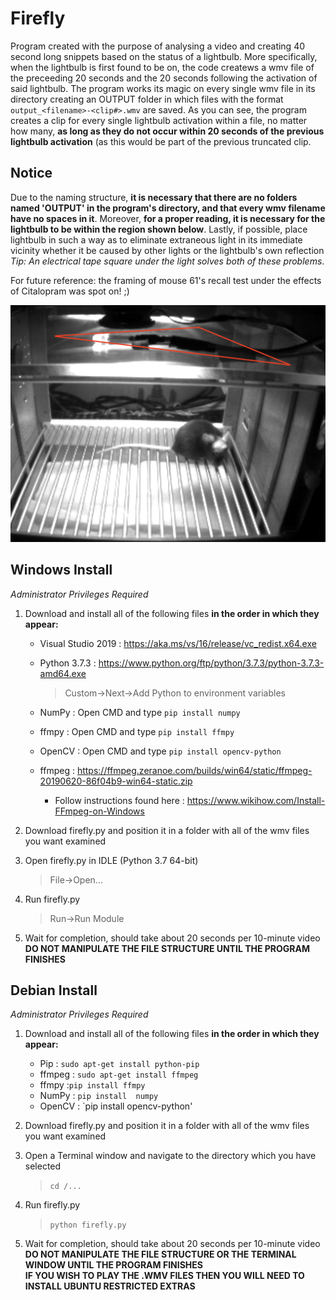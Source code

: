 # Firefly
Program created with the purpose of analysing a video and creating 40 second long snippets based on the status of a lightbulb.  More specifically, when the lightbulb is first found to be on, the code createws a wmv file of the preceeding 20 seconds and the 20 seconds following the activation of said lightbulb.  The program works its magic on every single wmv file in its directory creating an OUTPUT folder in which files with the format  `output_<filename>-<clip#>.wmv` are saved. As you can see, the program creates a clip for every single lightbulb activation within a file, no matter how many, **as long as they do not occur within 20 seconds of the previous lightbulb activation** (as this would be part of the previous truncated clip.
  
## Notice
Due to the naming structure, __it is necessary that there are no folders named 'OUTPUT' in the program's directory, and that every wmv filename have no spaces in it__. Moreover, __for a proper reading, it is necessary for the lightbulb to be within the region shown below__. Lastly, if possible, place lightbulb in such a way as to eliminate extraneous light in its immediate vicinity whether it be caused by other lights or the lightbulb's own reflection <br>
*Tip: An electrical tape square under the light solves both of these problems*.

For future reference: the framing of mouse 61's recall test under the effects of Citalopram was spot on! ;)

![alt text](https://raw.githubusercontent.com/ftondolo/Firefly/master/image.png)

## Windows Install
_Administrator Privileges Required_
1) Download and install all of the following files **in the order in which they appear:**<br>
    - Visual Studio 2019 : https://aka.ms/vs/16/release/vc_redist.x64.exe<br>
    - Python 3.7.3 : https://www.python.org/ftp/python/3.7.3/python-3.7.3-amd64.exe<br> 
      > Custom->Next->Add Python to environment variables
   
    - NumPy : Open CMD and type `pip install numpy`<br>
    - ffmpy : Open CMD and type `pip install ffmpy`<br>
    - OpenCV : Open CMD and type `pip install opencv-python`<br>
    - ffmpeg : https://ffmpeg.zeranoe.com/builds/win64/static/ffmpeg-20190620-86f04b9-win64-static.zip<br>
      - Follow instructions found here : https://www.wikihow.com/Install-FFmpeg-on-Windows
2) Download firefly.py and position it in a folder with all of the wmv files you want examined<br>
3) Open firefly.py in IDLE (Python 3.7 64-bit)
   > File->Open...
  
4) Run firefly.py
    > Run->Run Module
  
5) Wait for completion, should take about 20 seconds per 10-minute video <br>
**DO NOT MANIPULATE THE FILE STRUCTURE UNTIL THE PROGRAM FINISHES**


## Debian Install
_Administrator Privileges Required_
1) Download and install all of the following files **in the order in which they appear:**<br>
    - Pip : `sudo apt-get install python-pip`<br> 
    - ffmpeg : `sudo apt-get install ffmpeg`<br>
    - ffmpy :`pip install ffmpy`<br>
    - NumPy : `pip install  numpy`<br>
    - OpenCV : `pip install opencv-python'<br>
2) Download firefly.py and position it in a folder with all of the wmv files you want examined<br>
3) Open a Terminal window and navigate to the directory which you have selected
   > `cd /...`
  
4) Run firefly.py
    > `python firefly.py`
  
5) Wait for completion, should take about 20 seconds per 10-minute video <br>
**DO NOT MANIPULATE THE FILE STRUCTURE OR THE TERMINAL WINDOW UNTIL THE PROGRAM FINISHES**<br>
**IF YOU WISH TO PLAY THE .WMV FILES THEN YOU WILL NEED TO INSTALL UBUNTU RESTRICTED EXTRAS**
